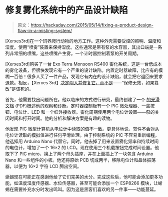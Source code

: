 # 修复雾化系统中的产品设计缺陷

> 原文：<https://hackaday.com/2015/05/14/fixing-a-product-design-flaw-in-a-misting-system/>

[Xerxes3rd]在一个饲养爬行动物的地方工作。这种外壳需要受控的照明、温度和湿度。使用“喷雾”装置来保持湿度。这些通常是带有泵的水容器，其出口端是一系列非常细的喷嘴，这些喷嘴产生雾。一个计时器控制着泵的开关周期。

[Xerxes3rd]购买了一台 Exo Terra Monsoon RS400 雾化系统，这是一台低成本的雾化设备，但很快发现它有一个严重的设计缺陷。内置定时器故障，比应有的模糊一百倍！很多人买了一件产品，发现它有内在的设计缺陷，就会把它退回来要求退款。相反，【Xerxes 3rd】[决定闯入并修复它，而不是](https://github.com/Xerxes3rd/MonsoonRS400Controller)——“保修无效，如果篡改”是该死的。

首先，他需要找出问题所在。他以临床的方式进行研究，最终创建了一个 [的光滑文档](https://github.com/Xerxes3rd/MonsoonRS400Controller/blob/master/Exo%20Terra%20Monsoon%20RS400%20Misting%20Frequency%20Flaw%20Analysis%20and%20Resolution.pdf) (PDF)概述他的观察和诊断。定时器控制板有一个 PIC 微处理器、一些按钮、电位计、LED 和一个红外接收器。雾化周期使用两个电位计设置——泵的关闭时间和打开时间。他的分析和解决方案是有趣的读物。

他发现 PIC 微型计算机从电位计中读取的值不一致。更具体地说，软件不会对从电位计读取的模拟值进行任何平滑处理。由于控制系统的 PIC 不容易重新编程，他选择用 Arduino Nano 代替它。同时，他去掉了用来设置雾化频率和持续时间的电位计，增加了一个 16×2 的 LCD。现在使用三个机载按钮完成时间设置。他取下了 PIC micro，换上了两个母头插座，并在上面插上了一块包含 Arduino Nano 和一些组件的小板。他还将原始 PCB 切成两半，移除电位计和晶体振荡器，以便为 16×2 字符 LCD 腾出空间。

蜥蜴现在可能正在感谢他给了它们完美的水分。完成这些后，他可能会添加更多功能，如温度湿度传感器、水位传感器，甚至可能会添加一个 ESP8266 模块，让蜥蜴在需要补充水分时发出鸣叫。因为这是黑客们喜欢的另一件事——功能蔓延。